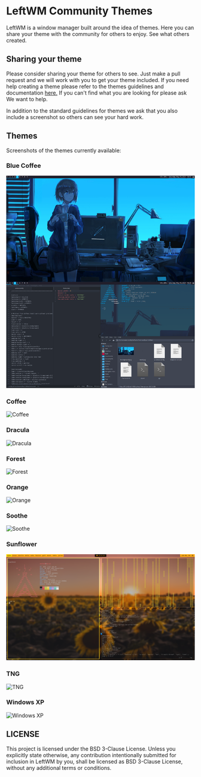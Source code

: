 # LeftWM Community Themes

LeftWM is a window manager built around the idea of themes.
Here you can share your theme with the community for others to enjoy.
See what others created.

## Sharing your theme

Please consider sharing your theme for others to see. Just make a pull request and we will work with you to get your theme included.
If you need help creating a theme please refer to the themes guidelines and documentation [here.](https://github.com/leftwm/leftwm/tree/master/themes)
If you can't find what you are looking for please ask We want to help.

In addition to the standard guidelines for themes we ask that you also include a screenshot so others can see your hard work.

## Themes

Screenshots of the themes currently available:

### Blue Coffee

![Blue Coffee](screenshots/bc.png)

### Coffee

![Coffee](screenshots/Coffee.jpg)

### Dracula

![Dracula](screenshots/dracula.png)

### Forest

![Forest](https://github.com/lex148/forest/raw/master/forest_screenshot.png)

### Orange

![Orange](screenshots/orange.png)

### Soothe

![Soothe](screenshots/soothe.png)

### Sunflower

![Sunflower](screenshots/Sunflower.png)

### TNG

![TNG](screenshots/tng.jpg)

### Windows XP

![Windows XP](screenshots/xp.png)

## LICENSE

This project is licensed under the BSD 3-Clause License.
Unless you explicitly state otherwise, any contribution intentionally submitted for inclusion in LeftWM by you, shall be licensed as BSD 3-Clause License, without any additional terms or conditions.
